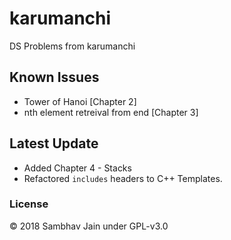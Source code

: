 # karumanchi

DS Problems from karumanchi

## Known Issues

- Tower of Hanoi [Chapter 2]
- nth element retreival from end [Chapter 3]

## Latest Update

- Added Chapter 4 - Stacks 
- Refactored `includes` headers to C++ Templates.

### License

© 2018 Sambhav Jain under GPL-v3.0